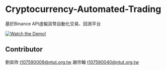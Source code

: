 # Cryptocurrency-Automated-Trading
基於Binance API虛擬貨幣自動化交易、回測平台

[![Watch the Demo!](https://user-images.githubusercontent.com/50899766/109413309-a0f8d380-79e7-11eb-8c36-570170f58b96.png)
](https://user-images.githubusercontent.com/50899766/109412117-190fcb00-79e1-11eb-8676-95f2e99d5c04.mp4)


## Contributor
劉奕欣 t107590009@ntut.org.tw
謝宗翰 t107590040@ntut.org.tw
